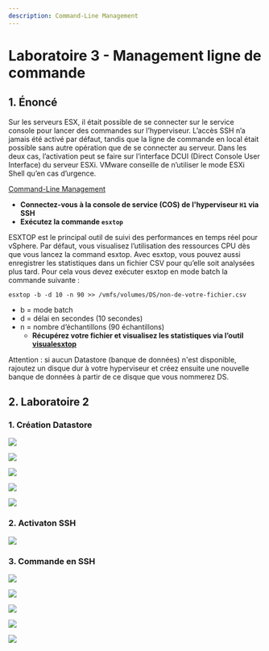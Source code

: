 ```yaml
---
description: Command-Line Management
---
```


# Laboratoire 3 - Management ligne de commande

## 1. Énoncé

Sur les serveurs ESX, il était possible de se connecter sur le service console pour lancer des commandes sur l’hyperviseur. L’accès SSH n’a jamais été activé par défaut, tandis que la ligne de commande en local était possible sans autre opération que de se connecter au serveur. Dans les deux cas, l’activation peut se faire sur l’interface DCUI (Direct Console User Interface) du serveur ESXi. VMware conseille de n’utiliser le mode ESXi Shell qu’en cas d’urgence.

[Command-Line Management](https://pubs.vmware.com/vsphere-6-0/index.jsp?topic=%2Fcom.vmware.vcli.migration.doc%2Fcos\_upgrade\_technote.1.1.html)

* **Connectez-vous à la console de service (COS) de l'hyperviseur `H1` via SSH**
* **Exécutez la commande `esxtop`**

ESXTOP est le principal outil de suivi des performances en temps réel pour vSphere. Par défaut, vous visualisez l’utilisation des ressources CPU dès que vous lancez la command esxtop. Avec esxtop, vous pouvez aussi enregistrer les statistiques dans un fichier CSV pour qu’elle soit analysées plus tard. Pour cela vous devez exécuter esxtop en mode batch la commande suivante :

`esxtop -b -d 10 -n 90 >> /vmfs/volumes/DS/non-de-votre-fichier.csv`

* b = mode batch
* d = délai en secondes (10 secondes)
* n = nombre d’échantillons (90 échantillons)
  * **Récupérez votre fichier et visualisez les statistiques via l’outil** [**visualesxtop**](https://labs.vmware.com/flings/visualesxtop)

Attention : si aucun Datastore (banque de données) n'est disponible, rajoutez un disque dur à votre hyperviseur et créez ensuite une nouvelle banque de données à partir de ce disque que vous nommerez DS.

## 2. Laboratoire 2

### 1. Création Datastore

![](../.gitbook/assets/opera\_gTamDldZfc.jpg)

![](../.gitbook/assets/opera\_ZUyEloMRrV.jpg)

![](../.gitbook/assets/opera\_KoHGNxsiWh.jpg)

![](../.gitbook/assets/opera\_IGclrJx4fz.jpg)

![](../.gitbook/assets/opera\_NkQy3B52Vk.jpg)

### 2. Activaton SSH

![](../.gitbook/assets/opera\_3tKIwXGxYI.jpg)

### 3. Commande en SSH

![](../.gitbook/assets/putty\_QKG3ymZrEv.jpg)

![](../.gitbook/assets/putty\_cmHhfuKYFc.jpg)

![](../.gitbook/assets/putty\_VzT5YFtOdi.jpg)

![](../.gitbook/assets/putty\_yllWGBnoF3.jpg)

![](../.gitbook/assets/putty\_c6e6ctpNnr.jpg)
